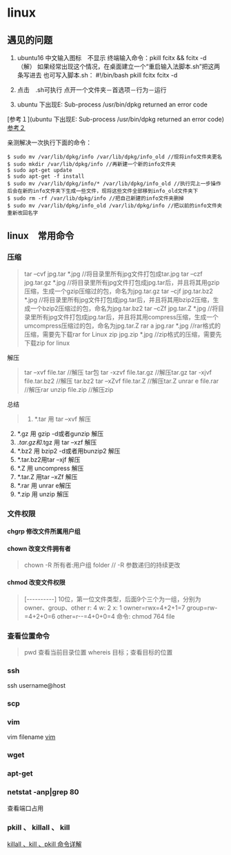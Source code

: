 # linux

## 遇见的问题
1. ubuntu16 中文输入图标　不显示
终端输入命令：pkill fcitx && fcitx -d（解）
如果经常出现这个情况，在桌面建立一个“重启输入法脚本.sh”把这两条写进去
也可写入脚本.sh：
#!/bin/bash
pkill fcitx
fcitx -d

2. 点击　.sh可执行
点开一个文件夹－首选项－行为－运行

3. ubuntu 下出现E: Sub-process /usr/bin/dpkg returned an error code

[参考１](ubuntu 下出现E: Sub-process /usr/bin/dpkg returned an error code)
[参考２](http://www.iteye.com/problems/60186)

亲测解决一次执行下面的命令：
```linux
$ sudo mv /var/lib/dpkg/info /var/lib/dpkg/info_old //现将info文件夹更名
$ sudo mkdir /var/lib/dpkg/info //再新建一个新的info文件夹
$ sudo apt-get update
$ sudo apt-get -f install
$ sudo mv /var/lib/dpkg/info/* /var/lib/dpkg/info_old //执行完上一步操作后会在新的info文件夹下生成一些文件，现将这些文件全部移到info_old文件夹下
$ sudo rm -rf /var/lib/dpkg/info //把自己新建的info文件夹删掉
$ sudo mv /var/lib/dpkg/info_old /var/lib/dpkg/info //把以前的info文件夹重新改回名字
```

## linux　常用命令

### 压缩

>tar –cvf jpg.tar *.jpg //将目录里所有jpg文件打包成tar.jpg
tar –czf jpg.tar.gz *.jpg   //将目录里所有jpg文件打包成jpg.tar后，并且将其用gzip压缩，生成一个gzip压缩过的包，命名为jpg.tar.gz
tar –cjf jpg.tar.bz2 *.jpg //将目录里所有jpg文件打包成jpg.tar后，并且将其用bzip2压缩，生成一个bzip2压缩过的包，命名为jpg.tar.bz2
tar –cZf jpg.tar.Z *.jpg   //将目录里所有jpg文件打包成jpg.tar后，并且将其用compress压缩，生成一个umcompress压缩过的包，命名为jpg.tar.Z
rar a jpg.rar *.jpg //rar格式的压缩，需要先下载rar for Linux
zip jpg.zip *.jpg //zip格式的压缩，需要先下载zip for linux


解压

>tar –xvf file.tar //解压 tar包
tar -xzvf file.tar.gz //解压tar.gz
tar -xjvf file.tar.bz2   //解压 tar.bz2
tar –xZvf file.tar.Z   //解压tar.Z
unrar e file.rar //解压rar
unzip file.zip //解压zip


总结

>1. *.tar 用 tar –xvf 解压
2. *.gz 用 gzip -d或者gunzip 解压
3. *.tar.gz和*.tgz 用 tar –xzf 解压
4. *.bz2 用 bzip2 -d或者用bunzip2 解压
5. *.tar.bz2用tar –xjf 解压
6. *.Z 用 uncompress 解压
7. *.tar.Z 用tar –xZf 解压
8. *.rar 用 unrar e解压
9. *.zip 用 unzip 解压

### 文件权限
#### chgrp 修改文件所属用户组


#### chown 改变文件拥有者
> chown -R 所有者:用户组 folder // -R 参数递归的持续更改

#### chmod 改变文件权限

> \[----------] 10位，第一位文件类型，后面9个三个为一组，分别为owner、group、other
r: 4
w: 2
x: 1
owner=rwx=4+2+1=7
group=rw-=4+2+0=6
other=r--=4+0+0=4
命令: chmod 764 file


### 查看位置命令
>   pwd 查看当前目录位置
    whereis 目标；查看目标的位置


### ssh

ssh username@host

### scp

### vim

vim filename
[vim](https://www.cnblogs.com/softwaretesting/archive/2011/07/12/2104435.html)

### wget

### apt-get

### netstat -anp|grep 80
查看端口占用

### pkill 、 killall 、 kill

[killall 、kill 、pkill 命令详解](https://www.cnblogs.com/rsky/p/4886043.html)